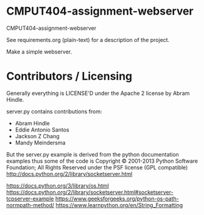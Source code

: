 CMPUT404-assignment-webserver
=============================

CMPUT404-assignment-webserver

See requirements.org (plain-text) for a description of the project.

Make a simple webserver.

Contributors / Licensing
========================

Generally everything is LICENSE'D under the Apache 2 license by Abram Hindle.

server.py contains contributions from:

* Abram Hindle
* Eddie Antonio Santos
* Jackson Z Chang
* Mandy Meindersma 

But the server.py example is derived from the python documentation
examples thus some of the code is Copyright © 2001-2013 Python
Software Foundation; All Rights Reserved under the PSF license (GPL
compatible) http://docs.python.org/2/library/socketserver.html

https://docs.python.org/3/library/os.html
https://docs.python.org/2/library/socketserver.html#socketserver-tcpserver-example
https://www.geeksforgeeks.org/python-os-path-normpath-method/
https://www.learnpython.org/en/String_Formatting